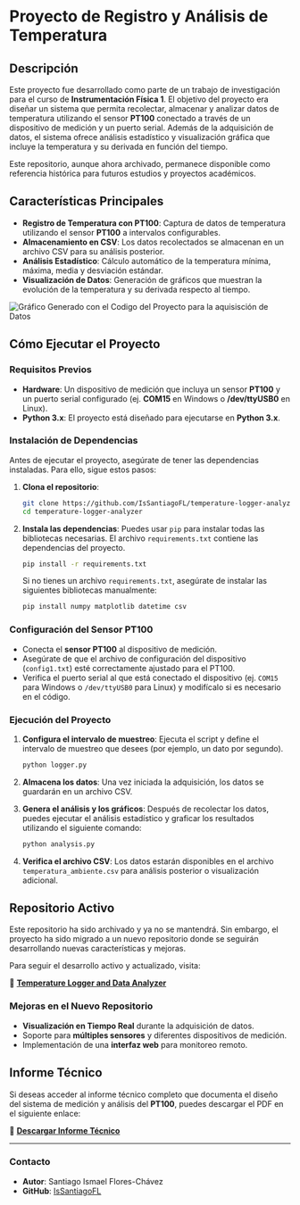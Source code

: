 # Proyecto de Registro y Análisis de Temperatura

## Descripción

Este proyecto fue desarrollado como parte de un trabajo de investigación para el curso de **Instrumentación Física 1**. El objetivo del proyecto era diseñar un sistema que permita recolectar, almacenar y analizar datos de temperatura utilizando el sensor **PT100** conectado a través de un dispositivo de medición y un puerto serial. Además de la adquisición de datos, el sistema ofrece análisis estadístico y visualización gráfica que incluye la temperatura y su derivada en función del tiempo.

Este repositorio, aunque ahora archivado, permanece disponible como referencia histórica para futuros estudios y proyectos académicos.

## Características Principales

- **Registro de Temperatura con PT100**: Captura de datos de temperatura utilizando el sensor **PT100** a intervalos configurables.
- **Almacenamiento en CSV**: Los datos recolectados se almacenan en un archivo CSV para su análisis posterior.
- **Análisis Estadístico**: Cálculo automático de la temperatura mínima, máxima, media y desviación estándar.
- **Visualización de Datos**: Generación de gráficos que muestran la evolución de la temperatura y su derivada respecto al tiempo.

![Gráfico Generado con el Codigo del Proyecto para la aquisisción de Datos](https://github.com/user-attachments/assets/2cc804f9-1ed6-4264-ac68-6a72fd83feed)


## Cómo Ejecutar el Proyecto

### Requisitos Previos

- **Hardware**: Un dispositivo de medición que incluya un sensor **PT100** y un puerto serial configurado (ej. **COM15** en Windows o **/dev/ttyUSB0** en Linux).
- **Python 3.x**: El proyecto está diseñado para ejecutarse en **Python 3.x**.

### Instalación de Dependencias

Antes de ejecutar el proyecto, asegúrate de tener las dependencias instaladas. Para ello, sigue estos pasos:

1. **Clona el repositorio**:
   ```bash
   git clone https://github.com/IsSantiagoFL/temperature-logger-analyzer.git
   cd temperature-logger-analyzer
   ```

2. **Instala las dependencias**:
   Puedes usar `pip` para instalar todas las bibliotecas necesarias. El archivo `requirements.txt` contiene las dependencias del proyecto.
   ```bash
   pip install -r requirements.txt
   ```

   Si no tienes un archivo `requirements.txt`, asegúrate de instalar las siguientes bibliotecas manualmente:
   ```bash
   pip install numpy matplotlib datetime csv
   ```

### Configuración del Sensor PT100

- Conecta el **sensor PT100** al dispositivo de medición.
- Asegúrate de que el archivo de configuración del dispositivo (`config1.txt`) esté correctamente ajustado para el PT100.
- Verifica el puerto serial al que está conectado el dispositivo (ej. `COM15` para Windows o `/dev/ttyUSB0` para Linux) y modifícalo si es necesario en el código.

### Ejecución del Proyecto

1. **Configura el intervalo de muestreo**: Ejecuta el script y define el intervalo de muestreo que desees (por ejemplo, un dato por segundo).
   ```bash
   python logger.py
   ```

2. **Almacena los datos**: Una vez iniciada la adquisición, los datos se guardarán en un archivo CSV.

3. **Genera el análisis y los gráficos**: Después de recolectar los datos, puedes ejecutar el análisis estadístico y graficar los resultados utilizando el siguiente comando:
   ```bash
   python analysis.py
   ```

4. **Verifica el archivo CSV**: Los datos estarán disponibles en el archivo `temperatura_ambiente.csv` para análisis posterior o visualización adicional.

## Repositorio Activo

Este repositorio ha sido archivado y ya no se mantendrá. Sin embargo, el proyecto ha sido migrado a un nuevo repositorio donde se seguirán desarrollando nuevas características y mejoras.

Para seguir el desarrollo activo y actualizado, visita:

🔗 [**Temperature Logger and Data Analyzer**](https://github.com/IsSantiagoFL/PT100-Temperature-Logger-Analyzer)

### Mejoras en el Nuevo Repositorio

- **Visualización en Tiempo Real** durante la adquisición de datos.
- Soporte para **múltiples sensores** y diferentes dispositivos de medición.
- Implementación de una **interfaz web** para monitoreo remoto.

## Informe Técnico

Si deseas acceder al informe técnico completo que documenta el diseño del sistema de medición y análisis del **PT100**, puedes descargar el PDF en el siguiente enlace:

📄 [**Descargar Informe Técnico**](https://github.com/IsSantiagoFL/physical_instrumentation_1/blob/main/Informe_PT100_Instrumentacion_Fisica_Santiago_Flores.pdf)

---

### Contacto

- **Autor**: Santiago Ismael Flores-Chávez  
- **GitHub**: [IsSantiagoFL](https://github.com/IsSantiagoFL)

